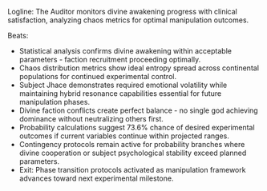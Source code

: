 ﻿---
series: 2
novella: 1
file: S2N1_IntB
type: interlude
label: B
pov: Auditor
setting: Room-not-room - probability core
word_target_min: 801
word_target_max: 1299
status: outline
---
Logline: The Auditor monitors divine awakening progress with clinical satisfaction, analyzing chaos metrics for optimal manipulation outcomes.

Beats:
- Statistical analysis confirms divine awakening within acceptable parameters - faction recruitment proceeding optimally.
- Chaos distribution metrics show ideal entropy spread across continental populations for continued experimental control.
- Subject Jhace demonstrates required emotional volatility while maintaining hybrid resonance capabilities essential for future manipulation phases.
- Divine faction conflicts create perfect balance - no single god achieving dominance without neutralizing others first.
- Probability calculations suggest 73.6% chance of desired experimental outcomes if current variables continue within projected ranges.
- Contingency protocols remain active for probability branches where divine cooperation or subject psychological stability exceed planned parameters.
- Exit: Phase transition protocols activated as manipulation framework advances toward next experimental milestone.